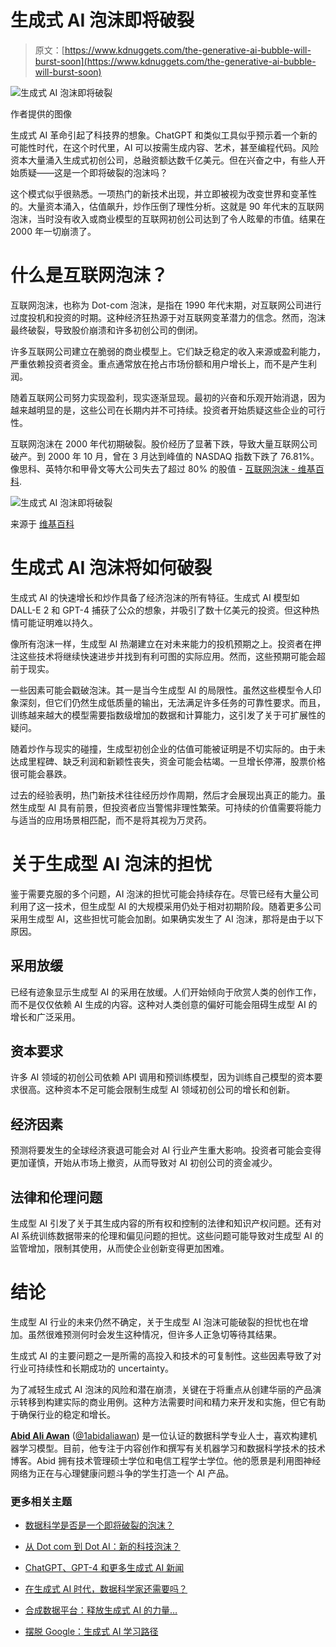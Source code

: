 # 生成式 AI 泡沫即将破裂

> 原文：[https://www.kdnuggets.com/the-generative-ai-bubble-will-burst-soon](https://www.kdnuggets.com/the-generative-ai-bubble-will-burst-soon)

![生成式 AI 泡沫即将破裂](../Images/52fd1c01e869ca53551b6e5d46ebcbc8.png)

作者提供的图像

生成式 AI 革命引起了科技界的想象。ChatGPT 和类似工具似乎预示着一个新的可能性时代，在这个时代里，AI 可以按需生成内容、艺术，甚至编程代码。风险资本大量涌入生成式初创公司，总融资额达数千亿美元。但在兴奋之中，有些人开始质疑——这是一个即将破裂的泡沫吗？

这个模式似乎很熟悉。一项热门的新技术出现，并立即被视为改变世界和变革性的。大量资本涌入，估值飙升，炒作压倒了理性分析。这就是 90 年代末的互联网泡沫，当时没有收入或商业模型的互联网初创公司达到了令人眩晕的市值。结果在 2000 年一切崩溃了。

# 什么是互联网泡沫？

互联网泡沫，也称为 Dot-com 泡沫，是指在 1990 年代末期，对互联网公司进行过度投机和投资的时期。这种经济狂热源于对互联网变革潜力的信念。然而，泡沫最终破裂，导致股价崩溃和许多初创公司的倒闭。

许多互联网公司建立在脆弱的商业模型上。它们缺乏稳定的收入来源或盈利能力，严重依赖投资者资金。重点通常放在抢占市场份额和用户增长上，而不是产生利润。

随着互联网公司努力实现盈利，现实逐渐显现。最初的兴奋和乐观开始消退，因为越来越明显的是，这些公司在长期内并不可持续。投资者开始质疑这些企业的可行性。

互联网泡沫在 2000 年代初期破裂。股价经历了显著下跌，导致大量互联网公司破产。到 2000 年 10 月，曾在 3 月达到峰值的 NASDAQ 指数下跌了 76.81%。像思科、英特尔和甲骨文等大公司失去了超过 80% 的股值 - [互联网泡沫 - 维基百科](https://en.wikipedia.org/wiki/Dot-com_bubble).

![生成式 AI 泡沫即将破裂](../Images/59bf91062893906048356587b1e11d1f.png)

来源于 [维基百科](https://en.wikipedia.org/wiki/Dot-com_bubble)

# 生成式 AI 泡沫将如何破裂

生成式 AI 的快速增长和炒作具备了经济泡沫的所有特征。生成式 AI 模型如 DALL-E 2 和 GPT-4 捕获了公众的想象，并吸引了数十亿美元的投资。但这种热情可能证明难以持久。

像所有泡沫一样，生成型 AI 热潮建立在对未来能力的投机预期之上。投资者在押注这些技术将继续快速进步并找到有利可图的实际应用。然而，这些预期可能会超前于现实。

一些因素可能会戳破泡沫。其一是当今生成型 AI 的局限性。虽然这些模型令人印象深刻，但它们仍然生成低质量的输出，无法满足许多任务的可靠性要求。而且，训练越来越大的模型需要指数级增加的数据和计算能力，这引发了关于可扩展性的疑问。

随着炒作与现实的碰撞，生成型初创企业的估值可能被证明是不切实际的。由于未达成里程碑、缺乏利润和新颖性丧失，资金可能会枯竭。一旦增长停滞，股票价格很可能会暴跌。

过去的经验表明，热门新技术往往经历炒作周期，然后才会展现出真正的能力。虽然生成型 AI 具有前景，但投资者应当警惕非理性繁荣。可持续的价值需要将能力与适当的应用场景相匹配，而不是将其视为万灵药。

# 关于生成型 AI 泡沫的担忧

鉴于需要克服的多个问题，AI 泡沫的担忧可能会持续存在。尽管已经有大量公司利用了这一技术，但生成型 AI 的大规模采用仍处于相对初期阶段。随着更多公司采用生成型 AI，这些担忧可能会加剧。如果确实发生了 AI 泡沫，那将是由于以下原因。

## 采用放缓

已经有迹象显示生成型 AI 的采用在放缓。人们开始倾向于欣赏人类的创作工作，而不是仅仅依赖 AI 生成的内容。这种对人类创意的偏好可能会阻碍生成型 AI 的增长和广泛采用。

## 资本要求

许多 AI 领域的初创公司依赖 API 调用和预训练模型，因为训练自己模型的资本要求很高。这种资本不足可能会限制生成型 AI 领域初创公司的增长和创新。

## 经济因素

预测将要发生的全球经济衰退可能会对 AI 行业产生重大影响。投资者可能会变得更加谨慎，开始从市场上撤资，从而导致对 AI 初创公司的资金减少。

## 法律和伦理问题

生成型 AI 引发了关于其生成内容的所有权和控制的法律和知识产权问题。还有对 AI 系统训练数据带来的伦理和偏见问题的担忧。这些问题可能导致对生成型 AI 的监管增加，限制其使用，从而使企业创新变得更加困难。

# 结论

生成型 AI 行业的未来仍然不确定，关于生成型 AI 泡沫可能破裂的担忧也在增加。虽然很难预测何时会发生这种情况，但许多人正急切等待其结果。

生成式 AI 的主要问题之一是所需的高投入和技术的可复制性。这些因素导致了对行业可持续性和长期成功的 uncertainty。

为了减轻生成式 AI 泡沫的风险和潜在崩溃，关键在于将重点从创建华丽的产品演示转移到构建实际的商业用例。这种方法需要时间和精力来开发和实施，但它有助于确保行业的稳定和增长。

[](https://www.polywork.com/kingabzpro)****[Abid Ali Awan](https://www.polywork.com/kingabzpro)**** ([@1abidaliawan](https://www.linkedin.com/in/1abidaliawan)) 是一位认证的数据科学专业人士，喜欢构建机器学习模型。目前，他专注于内容创作和撰写有关机器学习和数据科学技术的技术博客。Abid 拥有技术管理硕士学位和电信工程学士学位。他的愿景是利用图神经网络为正在与心理健康问题斗争的学生打造一个 AI 产品。

### 更多相关主题

+   [数据科学是否是一个即将破裂的泡沫？](https://www.kdnuggets.com/is-data-science-a-bubble-waiting-to-burst)

+   [从 Dot com 到 Dot AI：新的科技泡沫？](https://www.kdnuggets.com/dot-com-to-dot-ai-new-tech-bubble)

+   [ChatGPT、GPT-4 和更多生成式 AI 新闻](https://www.kdnuggets.com/2023/02/chatgpt-gpt4-generative-ai-news.html)

+   [在生成式 AI 时代，数据科学家还需要吗？](https://www.kdnuggets.com/2023/06/data-scientists-still-needed-age-generative-ai.html)

+   [合成数据平台：释放生成式 AI 的力量…](https://www.kdnuggets.com/2023/07/synthetic-data-platforms-unlocking-power-generative-ai-structured-data.html)

+   [摆脱 Google：生成式 AI 学习路径](https://www.kdnuggets.com/2023/07/free-google-generative-ai-learning-path.html)
